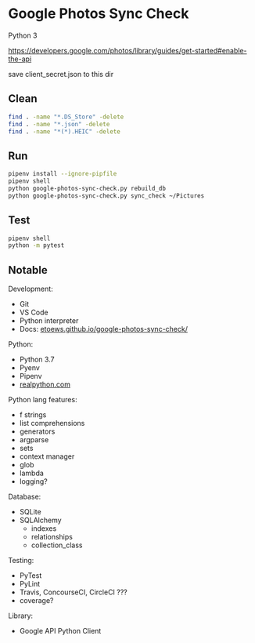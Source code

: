 # Google Photos Sync Check

Python 3

https://developers.google.com/photos/library/guides/get-started#enable-the-api

save client_secret.json to this dir

## Clean

```bash
find . -name "*.DS_Store" -delete
find . -name "*.json" -delete
find . -name "*(*).HEIC" -delete
```

## Run

```bash
pipenv install --ignore-pipfile
pipenv shell
python google-photos-sync-check.py rebuild_db
python google-photos-sync-check.py sync_check ~/Pictures
```

## Test

```bash
pipenv shell
python -m pytest
```

## Notable

Development:
* Git
* VS Code
* Python interpreter
* Docs: [etoews.github.io/google-photos-sync-check/](https://etoews.github.io/google-photos-sync-check/)

Python:
* Python 3.7
* Pyenv
* Pipenv
* [realpython.com](https://realpython.com/)

Python lang features:
* f strings
* list comprehensions
* generators
* argparse
* sets
* context manager
* glob
* lambda
* logging?

Database:
* SQLite
* SQLAlchemy
  * indexes
  * relationships
  * collection_class

Testing:
* PyTest
* PyLint
* Travis, ConcourseCI, CircleCI ???
* coverage?

Library:
* Google API Python Client
